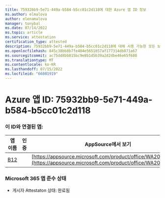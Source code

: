 ```yaml
---
title: 75932bb9-5e71-449a-b584-b5cc01c2d118에 대한 Azure 앱 ID 정보
ms.author: elmalova
author: elenamalova
manager: tonybal
ms.date: 07/14/2022
ms.topic: article
ms.service: attestation
certification_type: attested
description: 75932bb9-5e71-449a-b584-b5cc01c2d118에 대해 사용 가능한 모든 보안 및 규정 준수 정보입니다.
ms.openlocfilehash: 845c38bb8b7fe404e5651057af177314db871a67
ms.sourcegitcommit: ac75dd8bb815bc9e8b1d5b39a2d2dbe46e65f680
ms.translationtype: MT
ms.contentlocale: ko-KR
ms.lasthandoff: 07/15/2022
ms.locfileid: "66801919"
---
```

# <a name="azure-app-id-75932bb9-5e71-449a-b584-b5cc01c2d118"></a>Azure 앱 ID: 75932bb9-5e71-449a-b584-b5cc01c2d118


### <a name="apps-associated-with-this-id"></a>이 ID와 연결된 앱:
| **앱 이름** | **인증** | **AppSource에서 보기** |
|--------------|---------------|-----------------------|
| [B12](../forward/WA200004073.md) |  | [https://appsource.microsoft.com/product/office/WA200004073](https://appsource.microsoft.com/product/office/WA200004073) |

### <a name="microsoft-365-app-compliance-status"></a>Microsoft 365 앱 준수 상태
- 게시자 Attestaton 상태: 완료됨
